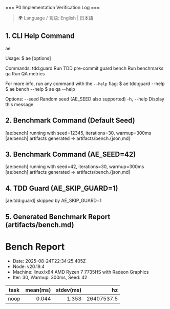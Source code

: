=== P0 Implementation Verification Log ===

> 🌍 Language / 言語: English | 日本語

## 1. CLI Help Command

ae

Usage:
  $ ae <command> [options]

Commands:
  tdd:guard  Run TDD pre-commit guard
  bench      Run benchmarks
  qa         Run QA metrics

For more info, run any command with the `--help` flag:
  $ ae tdd:guard --help
  $ ae bench --help
  $ ae qa --help

Options:
  --seed <n>  Random seed (AE_SEED also supported) 
  -h, --help  Display this message 

## 2. Benchmark Command (Default Seed)

[ae:bench] running with seed=12345, iterations=30, warmup=300ms
[ae:bench] artifacts generated -> artifacts/bench.{json,md}

## 3. Benchmark Command (AE_SEED=42)

[ae:bench] running with seed=42, iterations=30, warmup=300ms
[ae:bench] artifacts generated -> artifacts/bench.{json,md}

## 4. TDD Guard (AE_SKIP_GUARD=1)

[ae:tdd:guard] skipped by AE_SKIP_GUARD=1

## 5. Generated Benchmark Report (artifacts/bench.md)

# Bench Report
- Date: 2025-08-24T22:34:25.405Z
- Node: v20.19.4
- Machine: linux/x64 AMD Ryzen 7 7735HS with Radeon Graphics
- Iter: 30, Warmup: 300ms, Seed: 42

| task | mean(ms) | stdev(ms) | hz |
|---|---:|---:|---:|
| noop | 0.044 | 1.353 | 26407537.5 |
